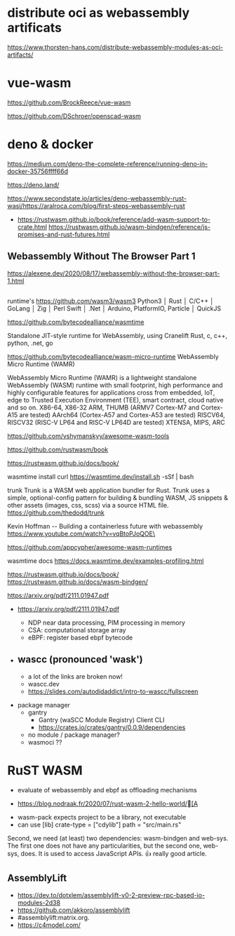 # distribute oci as webassembly artificats

https://www.thorsten-hans.com/distribute-webassembly-modules-as-oci-artifacts/


# vue-wasm

https://github.com/BrockReece/vue-wasm

https://github.com/DSchroer/openscad-wasm


# deno & docker

https://medium.com/deno-the-complete-reference/running-deno-in-docker-35756ffff66d

https://deno.land/

https://www.secondstate.io/articles/deno-webassembly-rust-wasi/https://aralroca.com/blog/first-steps-webassembly-rust
* https://rustwasm.github.io/book/reference/add-wasm-support-to-crate.html
https://rustwasm.github.io/wasm-bindgen/reference/js-promises-and-rust-futures.html


## Webassembly Without The Browser Part 1
https://alexene.dev/2020/08/17/webassembly-without-the-browser-part-1.html

## 
runtime's
https://github.com/wasm3/wasm3
 Python3 │  Rust │  C/C++ │  GoLang │  Zig │  Perl
 Swift │  .Net │  Arduino, PlatformIO, Particle │ QuickJS

https://github.com/bytecodealliance/wasmtime

Standalone JIT-style runtime for WebAssembly, using Cranelift
Rust, c, c++, python, .net, go


https://github.com/bytecodealliance/wasm-micro-runtime
WebAssembly Micro Runtime (WAMR)

WebAssembly Micro Runtime (WAMR) is a lightweight standalone WebAssembly (WASM) runtime with small footprint, high performance and highly configurable features for applications cross from embedded, IoT, edge to Trusted Execution Environment (TEE), smart contract, cloud native and so on. 
X86-64, X86-32
ARM, THUMB (ARMV7 Cortex-M7 and Cortex-A15 are tested)
AArch64 (Cortex-A57 and Cortex-A53 are tested)
RISCV64, RISCV32 (RISC-V LP64 and RISC-V LP64D are tested)
XTENSA, MIPS, ARC


https://github.com/vshymanskyy/awesome-wasm-tools


https://github.com/rustwasm/book

https://rustwasm.github.io/docs/book/

wasmtime install
curl https://wasmtime.dev/install.sh -sSf | bash


trunk
Trunk is a WASM web application bundler for Rust. Trunk uses a simple, optional-config pattern for building & bundling WASM, JS snippets & other assets (images, css, scss) via a source HTML file.
https://github.com/thedodd/trunk


Kevin Hoffman -- Building a containerless future with webassembly
https://www.youtube.com/watch?v=vqBtoPJoQOE\

https://github.com/appcypher/awesome-wasm-runtimes

wasmtime docs
https://docs.wasmtime.dev/examples-profiling.html

https://rustwasm.github.io/docs/book/
https://rustwasm.github.io/docs/wasm-bindgen/

https://arxiv.org/pdf/2111.01947.pdf

* https://arxiv.org/pdf/2111.01947.pdf
    - NDP near data processing, PIM processing in memory
    - CSA: computational storage array
    - eBPF: register based ebpf bytecode



* wascc (pronounced 'wask')
    - 
    - a lot of the links are broken now!
    - wascc.dev
    - https://slides.com/autodidaddict/intro-to-wascc/fullscreen

- package manager
    - gantry
        * Gantry (waSCC Module Registry) Client CLI
        * https://crates.io/crates/gantry/0.0.9/dependencies
    - no module / package manager?
    - wasmoci ??


# RuST WASM
- evaluate of webassembly and ebpf as offloading mechanisms
* https://blog.nodraak.fr/2020/07/rust-wasm-2-hello-world/[A
- wasm-pack expects project to be a library, not executable
- can use
[lib]
crate-type = ["cdylib"]
path = "src/main.rs"

Second, we need (at least) two dependencies: wasm-bindgen and web-sys. The first one does not have any particularities, but the second one, web-sys, does. It is used to access JavaScript APIs.
👍 really good article.


## AssemblyLift
- https://dev.to/dotxlem/assemblylift-v0-2-preview-rpc-based-io-modules-2d38
- https://github.com/akkoro/assemblylift
- #assemblylift:matrix.org.
- https://c4model.com/
